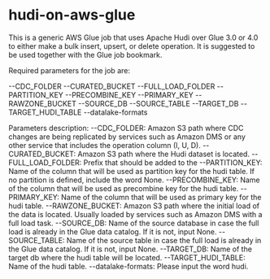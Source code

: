# hudi-on-aws-glue
This is a generic AWS Glue job that uses Apache Hudi over Glue 3.0 or 4.0 to either make a bulk insert, upsert, or delete operation. It is suggested to be used together with the Glue job bookmark.

Required parameters for the job are:

--CDC_FOLDER
--CURATED_BUCKET
--FULL_LOAD_FOLDER
--PARTITION_KEY
--PRECOMBINE_KEY
--PRIMARY_KEY
--RAWZONE_BUCKET
--SOURCE_DB
--SOURCE_TABLE
--TARGET_DB
--TARGET_HUDI_TABLE
--datalake-formats

Parameters description:
--CDC_FOLDER: Amazon S3 path where CDC changes are being replicated by services such as Amazon DMS or any other service that includes the operation column (I, U, D).
--CURATED_BUCKET: Amazon S3 path where the Hudi dataset is located.
--FULL_LOAD_FOLDER: Prefix that should be added to the 
--PARTITION_KEY: Name of the column that will be used as partition key for the hudi table. If no partition is defined, include the word None.
--PRECOMBINE_KEY: Name of the column that will be used as precombine key for the hudi table.
--PRIMARY_KEY: Name of the column that will be used as primary key for the hudi table.
--RAWZONE_BUCKET: Amazon S3 path where the initial load of the data is located. Usually loaded by services such as Amazon DMS with a full load task.
--SOURCE_DB: Name of the source database in case the full load is already in the Glue data catalog. If it is not, input None.
--SOURCE_TABLE: Name of the source table in case the full load is already in the Glue data catalog. If it is not, input None.
--TARGET_DB: Name of the target db where the hudi table will be located.
--TARGET_HUDI_TABLE: Name of the hudi table.
--datalake-formats: Please input the word hudi.
